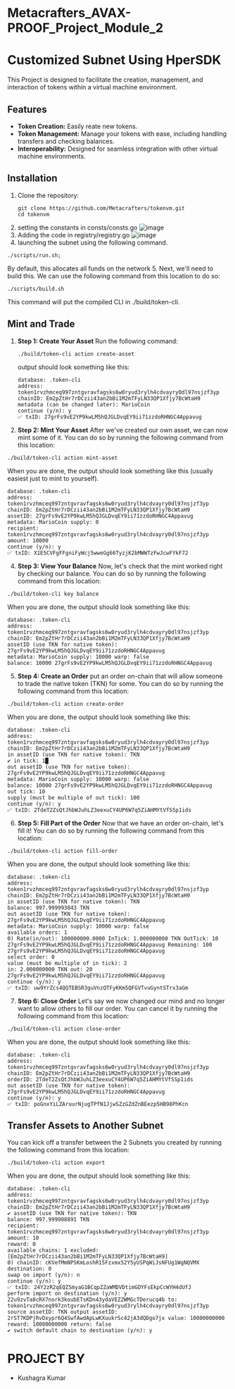# Metacrafters_AVAX-PROOF_Project_Module_2

# Customized Subnet Using HperSDK
This Project is designed to facilitate the creation, management, and interaction of tokens within a virtual machine environment.
## Features
* **Token Creation:** Easily reate new tokens.
* **Token Management:** Manage your tokens with ease, including handling transfers and checking balances.
* **Interoperability:** Designed for seamless integration with other virtual machine environments.

## Installation
1. Clone the repository:
   ```
   git clone https://github.com/Metacrafters/tokenvm.git
   cd tokenvm
   ```
2. setting the constants in consts/consts.go
![image](https://github.com/user-attachments/assets/ddc43ab6-cc3f-47b1-93e3-b9508961fb42)
3. Adding the code in registry/registry.go
![image](https://github.com/user-attachments/assets/99a5895b-135f-411d-8504-d6cbf83a0264)
4. launching the subnet using the following command.
```
./scripts/run.sh;
```
By default, this allocates all funds on the network
5. Next, we'll need to build this. We can use the following command from this location to do so:
```
./scripts/build.sh
```
This command will put the compiled CLI in ./build/token-cli.

## Mint and Trade
1. **Step 1: Create Your Asset**
   Run the following command:
   ```
   ./build/token-cli action create-asset
   ```
   output should look something like this:
   ```
   database: .token-cli
   address: token1rvzhmceq997zntgvravfagsks6w0ryud3rylh4cdvayry0dl97nsjzf3yp
   chainID: Em2pZtHr7rDCzii43an2bBi1M2mTFyLN33QP1Xfjy7BcWtaH9
   metadata (can be changed later): MarioCoin
   continue (y/n): y
   ✅ txID: 27grFs9vE2YP9kwLM5hQJGLDvqEY9ii71zzdoRHNGC4Appavug
   ```
2. **Step 2: Mint Your Asset**
  After we've created our own asset, we can now mint some of it. You can do so by running the 
  following command from this location:
```
./build/token-cli action mint-asset
```
When you are done, the output should look something like this (usually easiest just to mint to yourself).
```
database: .token-cli
address: token1rvzhmceq997zntgvravfagsks6w0ryud3rylh4cdvayry0dl97nsjzf3yp
chainID: Em2pZtHr7rDCzii43an2bBi1M2mTFyLN33QP1Xfjy7BcWtaH9
assetID: 27grFs9vE2YP9kwLM5hQJGLDvqEY9ii71zzdoRHNGC4Appavug
metadata: MarioCoin supply: 0
recipient: token1rvzhmceq997zntgvravfagsks6w0ryud3rylh4cdvayry0dl97nsjzf3yp
amount: 10000
continue (y/n): y
✅ txID: X1E5CVFgFFgniFyWcj5wweGg66TyzjK2bMWWTzFwJcwFYkF72
```
4. **Step 3: View Your Balance**
Now, let's check that the mint worked right by checking our balance. You can do so by running the following command from this location:
```
./build/token-cli key balance
```
When you are done, the output should look something like this:
```
database: .token-cli
address: token1rvzhmceq997zntgvravfagsks6w0ryud3rylh4cdvayry0dl97nsjzf3yp
chainID: Em2pZtHr7rDCzii43an2bBi1M2mTFyLN33QP1Xfjy7BcWtaH9
assetID (use TKN for native token): 27grFs9vE2YP9kwLM5hQJGLDvqEY9ii71zzdoRHNGC4Appavug
metadata: MarioCoin supply: 10000 warp: false
balance: 10000 27grFs9vE2YP9kwLM5hQJGLDvqEY9ii71zzdoRHNGC4Appavug
```
5. **Step 4: Create an Order**
put an order on-chain that will allow someone to trade the native token (TKN) for some. You can do so by running the following command from this location:
```
./build/token-cli action create-order
```
When you are done, the output should look something like this:
```
database: .token-cli
address: token1rvzhmceq997zntgvravfagsks6w0ryud3rylh4cdvayry0dl97nsjzf3yp
chainID: Em2pZtHr7rDCzii43an2bBi1M2mTFyLN33QP1Xfjy7BcWtaH9
in assetID (use TKN for native token): TKN
✔ in tick: 1█
out assetID (use TKN for native token): 27grFs9vE2YP9kwLM5hQJGLDvqEY9ii71zzdoRHNGC4Appavug
metadata: MarioCoin supply: 10000 warp: false
balance: 10000 27grFs9vE2YP9kwLM5hQJGLDvqEY9ii71zzdoRHNGC4Appavug
out tick: 10
supply (must be multiple of out tick): 100
continue (y/n): y
✅ txID: 2TdeT2ZsQtJhbWJuhLZ3eexuCY4UP6W7q5ZiAHMYtVfSSp1ids
```
6. **Step 5: Fill Part of the Order**
Now that we have an order on-chain, let's fill it! You can do so by running the following command from this location:
```
./build/token-cli action fill-order
```
When you are done, the output should look something like this:
```
database: .token-cli
address: token1rvzhmceq997zntgvravfagsks6w0ryud3rylh4cdvayry0dl97nsjzf3yp
chainID: Em2pZtHr7rDCzii43an2bBi1M2mTFyLN33QP1Xfjy7BcWtaH9
in assetID (use TKN for native token): TKN
balance: 997.999993843 TKN
out assetID (use TKN for native token): 27grFs9vE2YP9kwLM5hQJGLDvqEY9ii71zzdoRHNGC4Appavug
metadata: MarioCoin supply: 10000 warp: false
available orders: 1
0) Rate(in/out): 100000000.0000 InTick: 1.000000000 TKN OutTick: 10 27grFs9vE2YP9kwLM5hQJGLDvqEY9ii71zzdoRHNGC4Appavug Remaining: 100 27grFs9vE2YP9kwLM5hQJGLDvqEY9ii71zzdoRHNGC4Appavug
select order: 0
value (must be multiple of in tick): 2
in: 2.000000000 TKN out: 20 27grFs9vE2YP9kwLM5hQJGLDvqEY9ii71zzdoRHNGC4Appavug
continue (y/n): y
✅ txID: uw9YrZcs4QQTEBSR3guVnzQTFyKKm5QFGVTvuGyntSTrx3aGm
```
7. **Step 6: Close Order**
Let's say we now changed our mind and no longer want to allow others to fill our order. You can cancel it by running the following command from this location:
```
./build/token-cli action close-order
```
When you are done, the output should look something like this:
```
database: .token-cli
address: token1rvzhmceq997zntgvravfagsks6w0ryud3rylh4cdvayry0dl97nsjzf3yp
chainID: Em2pZtHr7rDCzii43an2bBi1M2mTFyLN33QP1Xfjy7BcWtaH9
orderID: 2TdeT2ZsQtJhbWJuhLZ3eexuCY4UP6W7q5ZiAHMYtVfSSp1ids
out assetID (use TKN for native token): 27grFs9vE2YP9kwLM5hQJGLDvqEY9ii71zzdoRHNGC4Appavug
continue (y/n): y
✅ txID: poGnxYiLZAruurNjugTPfN1JjwSZzGZdZnBEezp5HB98PhKcn
```
## Transfer Assets to Another Subnet
You can kick off a transfer between the 2 Subnets you created by running the following command from this location:
```
./build/token-cli action export
```
When you are done, the output should look something like this:
```
database: .token-cli
address: token1rvzhmceq997zntgvravfagsks6w0ryud3rylh4cdvayry0dl97nsjzf3yp
chainID: Em2pZtHr7rDCzii43an2bBi1M2mTFyLN33QP1Xfjy7BcWtaH9
✔ assetID (use TKN for native token): TKN
balance: 997.999988891 TKN
recipient: token1rvzhmceq997zntgvravfagsks6w0ryud3rylh4cdvayry0dl97nsjzf3yp
amount: 10
reward: 0
available chains: 1 excluded: [Em2pZtHr7rDCzii43an2bBi1M2mTFyLN33QP1Xfjy7BcWtaH9]
0) chainID: cKVefMmNPSKmLoshR15Fzxmx52Y5yUSPqWiJsNFUg1WgNQVMX
destination: 0
swap on import (y/n): n
continue (y/n): y
✅ txID: 24Y2zR2qEQZSmyaG1BCqpZZaWMDVDtimGDYFsEkpCcWYH4dUfJ
perform import on destination (y/n): y
22u9zvTa8cRX7nork3koubETsKDn43ydaVEZZWMGcTDerucq4b to: token1rvzhmceq997zntgvravfagsks6w0ryud3rylh4cdvayry0dl97nsjzf3yp source assetID: TKN output assetID: 2rST7KDPjRvDxypr6Q4SwfAwdApLwKXuukrSc42jA3dQDgo7jx value: 10000000000 reward: 10000000000 return: false
✔ switch default chain to destination (y/n): y
```

# PROJECT BY
- Kushagra Kumar




